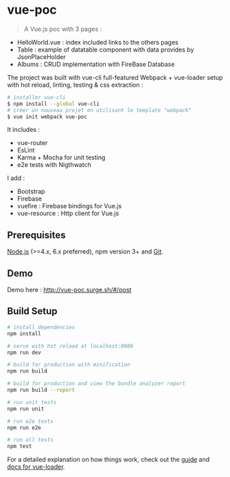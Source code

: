 # vue-poc

> A Vue.js poc with 3 pages :

- HelloWorld.vue : index included links to the others pages
- Table : example of datatable component with data provides by JsonPlaceHolder
- Albums : CRUD implementation with FireBase Database

The project was built with vue-cli full-featured Webpack + vue-loader setup with hot reload, linting, testing & css extraction :

``` bash
# installer vue-cli
$ npm install --global vue-cli
# créer un nouveau projet en utilisant le template "webpack"
$ vue init webpack vue-poc
```

It includes : 

- vue-router
- EsLint
- Karma + Mocha for unit testing
- e2e tests with Nigthwatch

I add : 

- Bootstrap
- Firebase
- vuefire : Firebase bindings for Vue.js
- vue-resource : Http client for Vue.js

## Prerequisites

[Node.js](https://nodejs.org/en/) (>=4.x, 6.x preferred), npm version 3+ and [Git](https://git-scm.com/).

## Demo

Demo here : http://vue-poc.surge.sh/#/post

## Build Setup

``` bash
# install dependencies
npm install

# serve with hot reload at localhost:8080
npm run dev

# build for production with minification
npm run build

# build for production and view the bundle analyzer report
npm run build --report

# run unit tests
npm run unit

# run e2e tests
npm run e2e

# run all tests
npm test
```

For a detailed explanation on how things work, check out the [guide](http://vuejs-templates.github.io/webpack/) and [docs for vue-loader](http://vuejs.github.io/vue-loader).
